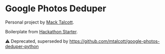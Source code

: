 # Google Photos Deduper

Personal project by [Mack Talcott](https://github.com/mtalcott).

Boilerplate from [Hackathon Starter](https://github.com/sahat/hackathon-starter/).

⚠️ Deprecated, superseded by https://github.com/mtalcott/google-photos-deduper-python
